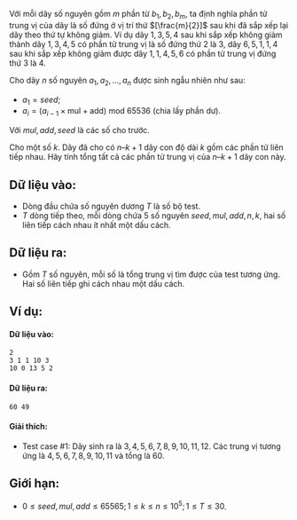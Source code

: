 Với mỗi dãy số nguyên gồm $m$ phần từ $b_1, b_2, b_m$, ta định nghĩa phần tử trung vị của dãy là số đứng ở vị trí thứ $[\frac{m}{2}]$ sau khi đã sắp xếp lại dãy theo thứ tự không giảm. Ví dụ dãy $1, 3, 5, 4$ sau khi sắp xếp không giảm thành dãy $1, 3, 4, 5$ có phần tử trung vị là số đứng thứ $2$ là $3$, dãy $6, 5, 1, 1, 4$ sau khi sắp xếp không giảm được dãy $1, 1, 4, 5, 6$ có phần tử trung vị đứng thứ $3$ là $4$.

Cho dãy $n$ số nguyên $a_1, a_2, ..., a_n$ được sinh ngẫu nhiên như sau:
- $a_1 = seed$;
- $a_i = (a_{i-1}×\text{mul} + \text{add})\text{ mod }65536$ (chia lấy phần dư).

Với $mul, add, seed$ là các số cho trước.

Cho một số $k$. Dãy đã cho có $n – k + 1$ dãy con độ dài $k$ gồm các phần tử liên tiếp nhau. Hãy tính tổng tất cả các phần tử trung vị của $n – k + 1$ dãy con này.

## Dữ liệu vào:
- Dòng đầu chứa số nguyên dương $T$ là số bộ test.
- $T$ dòng tiếp theo, mỗi dòng chứa $5$ số nguyên $seed, mul, add, n, k$, hai số liên tiếp cách nhau ít nhất một dấu cách.

## Dữ liệu ra:
- Gồm $T$ số nguyên, mỗi số là tổng trung vị tìm được của test tương ứng. Hai số liên tiếp ghi cách nhau một dấu cách.

## Ví dụ:
#### Dữ liệu vào:
```
2
3 1 1 10 3
10 0 13 5 2
```

#### Dữ liệu ra:
```
60 49
```

#### Giải thích:
- Test case $\#1:$ Dãy sinh ra là $3, 4, 5, 6, 7, 8, 9, 10, 11, 12$. Các trung vị tương ứng là $4, 5, 6, 7, 8, 9, 10, 11$ và tổng là $60$.

## Giới hạn:
- $0 ≤ seed, mul, add ≤ 65565; 1 ≤ k ≤ n ≤ 10^5; 1 ≤ T ≤ 30$.